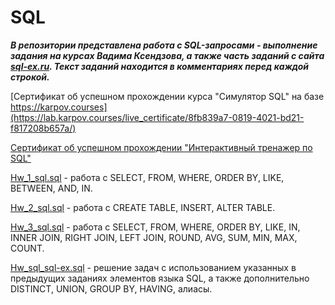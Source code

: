 # SQL
***В репозитории представлена работа с SQL-запросами - выполнение задания на курсах Вадима Ксендзова, а также часть заданий с сайта [sql-ex.ru](https://www.sql-ex.ru/). Текст заданий находится в комментариях перед каждой строкой.***

[Сертификат об успешном прохождении курса "Симулятор SQL" на базе https://karpov.courses](https://lab.karpov.courses/live_certificate/8fb839a7-0819-4021-bd21-f817208b657a/)

[Сертификат об успешном прохождении "Интерактивный тренажер по SQL"](https://stepik.org/cert/1567794)

[Hw_1_sql.sql](https://github.com/Bezgubenko-Elena/Sql/blob/main/Hw_1_sql.sql) - работа с SELECT, FROM, WHERE, ORDER BY, LIKE, BETWEEN, AND, IN.

[Hw_2_sql.sql](https://github.com/Bezgubenko-Elena/Sql/blob/main/Hw_2_sql.sql) - работа с CREATE TABLE, INSERT, ALTER TABLE.

[Hw_3_sql.sql](https://github.com/Bezgubenko-Elena/Sql/blob/main/Hw_3_sql.sql) - работа с SELECT, FROM, WHERE, ORDER BY, LIKE, IN, INNER JOIN, RIGHT JOIN, LEFT JOIN, ROUND, AVG, SUM, MIN, MAX, COUNT.

[Hw_sql_sql-ex.sql](https://github.com/Bezgubenko-Elena/Sql/blob/main/Hw_sql_sql-ex.sql) - решение задач с использованием указанных в предыдущих заданиях элементов языка SQL, а также дополнительно DISTINCT, UNION, GROUP BY, HAVING, алиасы.


